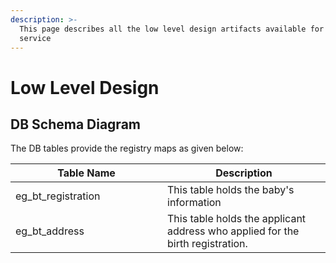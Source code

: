 ```yaml
---
description: >-
  This page describes all the low level design artifacts available for the
  service
---
```


# Low Level Design

## DB Schema Diagram

The DB tables provide the registry maps as given below:

<table><thead><tr><th width="227">Table Name</th><th>Description</th></tr></thead><tbody><tr><td>eg_bt_registration</td><td>This table holds the baby's information</td></tr><tr><td>eg_bt_address</td><td>This table holds the applicant address who applied for the birth registration. </td></tr></tbody></table>

###
